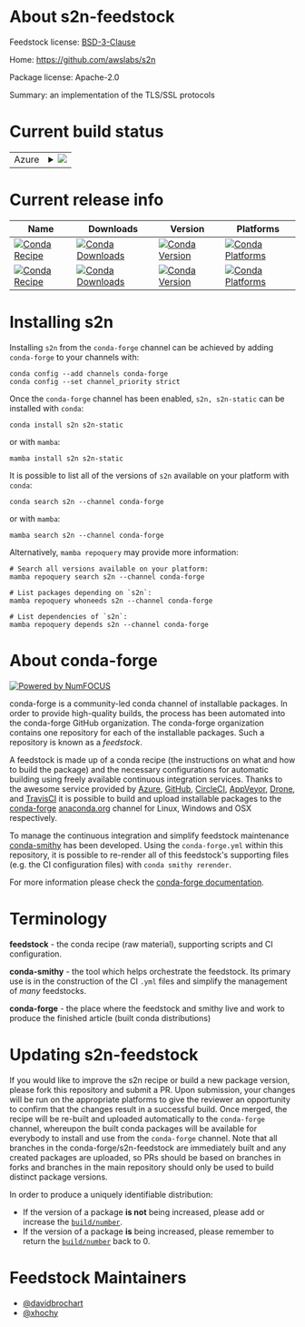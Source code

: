 About s2n-feedstock
===================

Feedstock license: [BSD-3-Clause](https://github.com/conda-forge/s2n-feedstock/blob/main/LICENSE.txt)

Home: https://github.com/awslabs/s2n

Package license: Apache-2.0

Summary: an implementation of the TLS/SSL protocols

Current build status
====================


<table>
    
  <tr>
    <td>Azure</td>
    <td>
      <details>
        <summary>
          <a href="https://dev.azure.com/conda-forge/feedstock-builds/_build/latest?definitionId=11187&branchName=main">
            <img src="https://dev.azure.com/conda-forge/feedstock-builds/_apis/build/status/s2n-feedstock?branchName=main">
          </a>
        </summary>
        <table>
          <thead><tr><th>Variant</th><th>Status</th></tr></thead>
          <tbody><tr>
              <td>linux_64</td>
              <td>
                <a href="https://dev.azure.com/conda-forge/feedstock-builds/_build/latest?definitionId=11187&branchName=main">
                  <img src="https://dev.azure.com/conda-forge/feedstock-builds/_apis/build/status/s2n-feedstock?branchName=main&jobName=linux&configuration=linux%20linux_64_" alt="variant">
                </a>
              </td>
            </tr><tr>
              <td>linux_aarch64</td>
              <td>
                <a href="https://dev.azure.com/conda-forge/feedstock-builds/_build/latest?definitionId=11187&branchName=main">
                  <img src="https://dev.azure.com/conda-forge/feedstock-builds/_apis/build/status/s2n-feedstock?branchName=main&jobName=linux&configuration=linux%20linux_aarch64_" alt="variant">
                </a>
              </td>
            </tr><tr>
              <td>linux_ppc64le</td>
              <td>
                <a href="https://dev.azure.com/conda-forge/feedstock-builds/_build/latest?definitionId=11187&branchName=main">
                  <img src="https://dev.azure.com/conda-forge/feedstock-builds/_apis/build/status/s2n-feedstock?branchName=main&jobName=linux&configuration=linux%20linux_ppc64le_" alt="variant">
                </a>
              </td>
            </tr><tr>
              <td>osx_64</td>
              <td>
                <a href="https://dev.azure.com/conda-forge/feedstock-builds/_build/latest?definitionId=11187&branchName=main">
                  <img src="https://dev.azure.com/conda-forge/feedstock-builds/_apis/build/status/s2n-feedstock?branchName=main&jobName=osx&configuration=osx%20osx_64_" alt="variant">
                </a>
              </td>
            </tr><tr>
              <td>osx_arm64</td>
              <td>
                <a href="https://dev.azure.com/conda-forge/feedstock-builds/_build/latest?definitionId=11187&branchName=main">
                  <img src="https://dev.azure.com/conda-forge/feedstock-builds/_apis/build/status/s2n-feedstock?branchName=main&jobName=osx&configuration=osx%20osx_arm64_" alt="variant">
                </a>
              </td>
            </tr>
          </tbody>
        </table>
      </details>
    </td>
  </tr>
</table>

Current release info
====================

| Name | Downloads | Version | Platforms |
| --- | --- | --- | --- |
| [![Conda Recipe](https://img.shields.io/badge/recipe-s2n-green.svg)](https://anaconda.org/conda-forge/s2n) | [![Conda Downloads](https://img.shields.io/conda/dn/conda-forge/s2n.svg)](https://anaconda.org/conda-forge/s2n) | [![Conda Version](https://img.shields.io/conda/vn/conda-forge/s2n.svg)](https://anaconda.org/conda-forge/s2n) | [![Conda Platforms](https://img.shields.io/conda/pn/conda-forge/s2n.svg)](https://anaconda.org/conda-forge/s2n) |
| [![Conda Recipe](https://img.shields.io/badge/recipe-s2n--static-green.svg)](https://anaconda.org/conda-forge/s2n-static) | [![Conda Downloads](https://img.shields.io/conda/dn/conda-forge/s2n-static.svg)](https://anaconda.org/conda-forge/s2n-static) | [![Conda Version](https://img.shields.io/conda/vn/conda-forge/s2n-static.svg)](https://anaconda.org/conda-forge/s2n-static) | [![Conda Platforms](https://img.shields.io/conda/pn/conda-forge/s2n-static.svg)](https://anaconda.org/conda-forge/s2n-static) |

Installing s2n
==============

Installing `s2n` from the `conda-forge` channel can be achieved by adding `conda-forge` to your channels with:

```
conda config --add channels conda-forge
conda config --set channel_priority strict
```

Once the `conda-forge` channel has been enabled, `s2n, s2n-static` can be installed with `conda`:

```
conda install s2n s2n-static
```

or with `mamba`:

```
mamba install s2n s2n-static
```

It is possible to list all of the versions of `s2n` available on your platform with `conda`:

```
conda search s2n --channel conda-forge
```

or with `mamba`:

```
mamba search s2n --channel conda-forge
```

Alternatively, `mamba repoquery` may provide more information:

```
# Search all versions available on your platform:
mamba repoquery search s2n --channel conda-forge

# List packages depending on `s2n`:
mamba repoquery whoneeds s2n --channel conda-forge

# List dependencies of `s2n`:
mamba repoquery depends s2n --channel conda-forge
```


About conda-forge
=================

[![Powered by
NumFOCUS](https://img.shields.io/badge/powered%20by-NumFOCUS-orange.svg?style=flat&colorA=E1523D&colorB=007D8A)](https://numfocus.org)

conda-forge is a community-led conda channel of installable packages.
In order to provide high-quality builds, the process has been automated into the
conda-forge GitHub organization. The conda-forge organization contains one repository
for each of the installable packages. Such a repository is known as a *feedstock*.

A feedstock is made up of a conda recipe (the instructions on what and how to build
the package) and the necessary configurations for automatic building using freely
available continuous integration services. Thanks to the awesome service provided by
[Azure](https://azure.microsoft.com/en-us/services/devops/), [GitHub](https://github.com/),
[CircleCI](https://circleci.com/), [AppVeyor](https://www.appveyor.com/),
[Drone](https://cloud.drone.io/welcome), and [TravisCI](https://travis-ci.com/)
it is possible to build and upload installable packages to the
[conda-forge](https://anaconda.org/conda-forge) [anaconda.org](https://anaconda.org/)
channel for Linux, Windows and OSX respectively.

To manage the continuous integration and simplify feedstock maintenance
[conda-smithy](https://github.com/conda-forge/conda-smithy) has been developed.
Using the ``conda-forge.yml`` within this repository, it is possible to re-render all of
this feedstock's supporting files (e.g. the CI configuration files) with ``conda smithy rerender``.

For more information please check the [conda-forge documentation](https://conda-forge.org/docs/).

Terminology
===========

**feedstock** - the conda recipe (raw material), supporting scripts and CI configuration.

**conda-smithy** - the tool which helps orchestrate the feedstock.
                   Its primary use is in the construction of the CI ``.yml`` files
                   and simplify the management of *many* feedstocks.

**conda-forge** - the place where the feedstock and smithy live and work to
                  produce the finished article (built conda distributions)


Updating s2n-feedstock
======================

If you would like to improve the s2n recipe or build a new
package version, please fork this repository and submit a PR. Upon submission,
your changes will be run on the appropriate platforms to give the reviewer an
opportunity to confirm that the changes result in a successful build. Once
merged, the recipe will be re-built and uploaded automatically to the
`conda-forge` channel, whereupon the built conda packages will be available for
everybody to install and use from the `conda-forge` channel.
Note that all branches in the conda-forge/s2n-feedstock are
immediately built and any created packages are uploaded, so PRs should be based
on branches in forks and branches in the main repository should only be used to
build distinct package versions.

In order to produce a uniquely identifiable distribution:
 * If the version of a package **is not** being increased, please add or increase
   the [``build/number``](https://docs.conda.io/projects/conda-build/en/latest/resources/define-metadata.html#build-number-and-string).
 * If the version of a package **is** being increased, please remember to return
   the [``build/number``](https://docs.conda.io/projects/conda-build/en/latest/resources/define-metadata.html#build-number-and-string)
   back to 0.

Feedstock Maintainers
=====================

* [@davidbrochart](https://github.com/davidbrochart/)
* [@xhochy](https://github.com/xhochy/)

